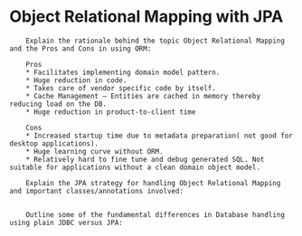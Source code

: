 # Object Relational Mapping with JPA

        Explain the rationale behind the topic Object Relational Mapping and the Pros and Cons in using ORM:
        
        Pros
        * Facilitates implementing domain model pattern.
        * Huge reduction in code.
        * Takes care of vendor specific code by itself.
        * Cache Management — Entities are cached in memory thereby reducing load on the DB.
        * Huge reduction in product-to-client time
        
        Cons
        * Increased startup time due to metadata preparation( not good for desktop applications).
        * Huge learning curve without ORM.
        * Relatively hard to fine tune and debug generated SQL. Not suitable for applications without a clean domain object model.
        
        Explain the JPA strategy for handling Object Relational Mapping and important classes/annotations involved:
        
        
        Outline some of the fundamental differences in Database handling using plain JDBC versus JPA:
